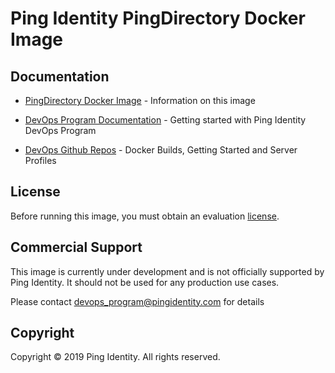 # Ping Identity PingDirectory Docker Image

## Documentation

* [PingDirectory Docker Image](https://pingidentity-devops.gitbook.io/devops/docker-builds/ping_directory) - Information on this image

* [DevOps Program Documentation](https://pingidentity-devops.gitbook.io/devops) - Getting started with Ping Identity DevOps Program

* [DevOps Github Repos](https://github.com/topics/ping-devops) - Docker Builds, Getting Started and Server Profiles

## License
Before running this image, you must obtain an evaluation [license](https://www.pingidentity.com/en/account/request-license-key.html). 


## Commercial Support
This image is currently under development and is not officially 
supported by Ping Identity.  It should not be used for any 
production use cases.

Please contact devops_program@pingidentity.com for details

## Copyright
Copyright © 2019 Ping Identity. All rights reserved.

